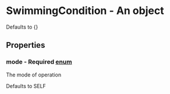 

# SwimmingCondition - An object



Defaults to {}



## Properties



### mode - Required [enum](enum)



 The mode of operation



Defaults to SELF

